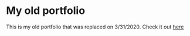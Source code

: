 # My old portfolio

This is my old portfolio that was replaced on 3/31/2020.
Check it out [here](https://mmboyce.github.io/portfolio-1/)